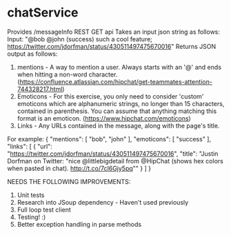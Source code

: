 # chatService
Provides /messageInfo REST GET api
Takes an input json string as follows:
Input: "@bob @john (success) such a cool feature; https://twitter.com/jdorfman/status/430511497475670016"
Returns JSON output as follows:
1. mentions - A way to mention a user. Always starts with an '@' and ends when hitting a non-word character. (https://confluence.atlassian.com/hipchat/get-teammates-attention-744328217.html)
2. Emoticons - For this exercise, you only need to consider 'custom' emoticons which are alphanumeric strings, no longer than 15 characters, contained in parenthesis. You can assume that anything matching this format is an emoticon. (https://www.hipchat.com/emoticons)
3. Links - Any URLs contained in the message, along with the page's title.

For example:
{
  "mentions": [
    "bob",
    "john"
  ],
  "emoticons": [
    "success"
  ],
  "links": [
    {
      "url": "https://twitter.com/jdorfman/status/430511497475670016",
      "title": "Justin Dorfman on Twitter: &quot;nice @littlebigdetail from @HipChat (shows hex colors when pasted in chat). http://t.co/7cI6Gjy5pq&quot;"
    }
  ]
}

NEEDS THE FOLLOWING IMPROVEMENTS:
1. Unit tests
2. Research into JSoup dependency - Haven't used previously
3. Full loop test client
4. Testing! :)
5. Better exception handling in parse methods